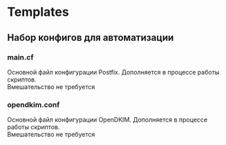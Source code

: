 # Templates
## Набор конфигов для автоматизации
### main.cf
Основной файл конфигурации Postfix. Дополняется в процессе работы скриптов.</br>
Вмешательство не требуется

### opendkim.conf
Основной файл конфигурации OpenDKIM. Дополняется в процессе работы скриптов. </br>
Вмешательство не требуется

